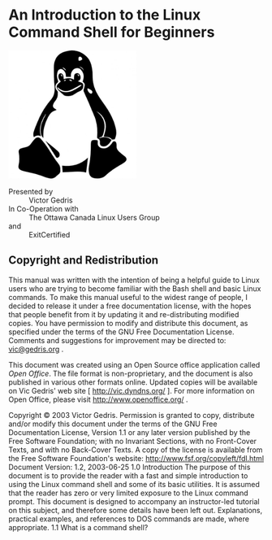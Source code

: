 An Introduction to the Linux Command Shell for Beginners
========================================================

<img alt="Linux Symbol" src="pics/linux-symbol.jpg" title="Tux" width="50%">

<dl> 
  <dt>Presented by  </dt>
    <dd>Victor Gedris  </dd>
  <dt>In Co-Operation with  </dt>
    <dd>The Ottawa Canada Linux Users Group  </dd>
  <dt>and  </dt>
    <dd>ExitCertified  </dd>
</dl>

Copyright and Redistribution
----------------------------

This manual was written with the intention of being a helpful guide to Linux users who are trying to become familiar with the Bash shell and basic Linux commands.
To make this manual useful to the widest range of people, I decided to release it under a free documentation license, with the hopes that people benefit from it by updating
it and re-distributing modified copies.
You have permission to modify and distribute this document, as specified under the terms of the GNU Free Documentation License. 
Comments and suggestions for improvement may be directed to: vic@gedris.org .


This document was created using an Open Source office application called *Open Office*. The file format is non-proprietary, and the document is also published in various other formats online.
Updated copies
will
be
available
on
Vic
Gedris'
web
site
[
http://vic.dyndns.org/
].
For
more information on Open Office, please visit 
http://www.openoffice.org/ .

Copyright © 2003 Victor Gedris. Permission is granted to copy, distribute and/or modify this document under the terms of the GNU Free Documentation License, Version 1.1 or any later version published by the Free Software Foundation; with no Invariant Sections, with no Front-Cover Texts, and with no Back-Cover Texts.
A copy of the license is available from the Free Software Foundation's website: http://www.fsf.org/copyleft/fdl.html
Document Version:  1.2, 2003-06-25
1.0
Introduction
The
purpose
of
this
document
is to
provide
the
reader
with
a fast
and
simple
introduction
to
using
the
Linux
command
shell
and
some
of
its
basic
utilities.
It is assumed
that
the
reader
has
zero
or
very
limited
exposure
to
the
Linux
command
prompt.
This
document
is designed
to
accompany
an
instructor-led
tutorial
on
this
subject,
and
therefore
some
details
have
been
left
out.
Explanations,
practical examples, and references to DOS commands are made, where appropriate.
1.1
What is a command shell?
